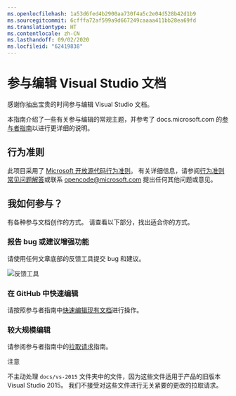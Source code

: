 ```yaml
---
ms.openlocfilehash: 1a53d6fed4b2900aa730f4a5c2e04d528b42d1b9
ms.sourcegitcommit: 6cfffa72af599a9d667249caaaa411bb28ea69fd
ms.translationtype: HT
ms.contentlocale: zh-CN
ms.lasthandoff: 09/02/2020
ms.locfileid: "62419838"
---
```

# <a name="contribute-to-visual-studio-documentation"></a>参与编辑 Visual Studio 文档

感谢你抽出宝贵的时间参与编辑 Visual Studio 文档。

本指南介绍了一些有关参与编辑的常规主题，并参考了 docs.microsoft.com 的[参与者指南](https://docs.microsoft.com/contribute)以进行更详细的说明。

## <a name="code-of-conduct"></a>行为准则

此项目采用了 [Microsoft 开放源代码行为准则](https://opensource.microsoft.com/codeofconduct/)。 有关详细信息，请参阅[行为准则常见问题解答](https://opensource.microsoft.com/codeofconduct/faq/)或联系 [opencode@microsoft.com](mailto:opencode@microsoft.com) 提出任何其他问题或意见。

## <a name="how-can-i-contribute"></a>我如何参与？

有各种参与文档创作的方式。 请查看以下部分，找出适合你的方式。

### <a name="report-bugs-or-suggest-enhancements"></a>报告 bug 或建议增强功能

请使用任何文章底部的反馈工具提交 bug 和建议。

![反馈工具](media/feedback-tool.png)

### <a name="quick-edit-in-github"></a>在 GitHub 中快速编辑

请按照参与者指南中[快速编辑现有文档](https://docs.microsoft.com/contribute/#quick-edits-to-existing-documents)进行操作。

### <a name="larger-edits"></a>较大规模编辑

请参阅参与者指南中的[拉取请求](https://docs.microsoft.com/contribute/how-to-write-workflows-major#pull-request-processing)指南。

注意

不主动处理 `docs/vs-2015` 文件夹中的文件，因为这些文件适用于产品的旧版本 Visual Studio 2015。 我们不接受对这些文件进行无关紧要的更改的拉取请求。
